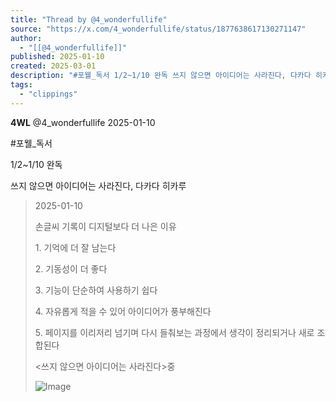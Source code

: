 ```yaml
---
title: "Thread by @4_wonderfullife"
source: "https://x.com/4_wonderfullife/status/1877638617130271147"
author:
  - "[[@4_wonderfullife]]"
published: 2025-01-10
created: 2025-03-01
description: "#포웰_독서 1/2~1/10 완독 쓰지 않으면 아이디어는 사라진다, 다카다 히카루"
tags:
  - "clippings"
---
```

**4WL** @4\_wonderfullife 2025-01-10

#포웰\_독서

1/2~1/10 완독

쓰지 않으면 아이디어는 사라진다, 다카다 히카루

> 2025-01-10
> 
> 손글씨 기록이 디지털보다 더 나은 이유
> 
> 1\. 기억에 더 잘 남는다
> 
> 2\. 기동성이 더 좋다
> 
> 3\. 기능이 단순하여 사용하기 쉽다
> 
> 4\. 자유롭게 적을 수 있어 아이디어가 풍부해진다
> 
> 5\. 페이지를 이리저리 넘기며 다시 들춰보는 과정에서 생각이 정리되거나 새로 조합된다
> 
> <쓰지 않으면 아이디어는 사라진다>중
> 
> ![Image](https://pbs.twimg.com/media/Gg62UB9bgAAxrk6?format=jpg&name=large)